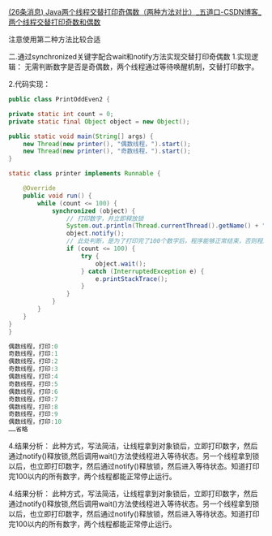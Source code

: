 [(26条消息) Java两个线程交替打印奇偶数（两种方法对比）_五道口-CSDN博客_两个线程交替打印奇数和偶数](https://blog.csdn.net/x541211190/article/details/109402864)



注意使用第二种方法比较合适

二.通过synchronized关键字配合wait和notify方法实现交替打印奇偶数
1.实现逻辑：
无需判断数字是否是奇偶数，两个线程通过等待唤醒机制，交替打印数字。

2.代码实现：

```java
public class PrintOddEven2 {

private static int count = 0;
private static final Object object = new Object();

public static void main(String[] args) {
	new Thread(new printer(), "偶数线程，").start();
	new Thread(new printer(), "奇数线程，").start();
}

static class printer implements Runnable {

	@Override
	public void run() {
		while (count <= 100) {
			synchronized (object) {
				// 打印数字，并立即释放锁
				System.out.println(Thread.currentThread().getName() + "打印:" + count++);
				object.notify();
				// 此处判断，是为了打印完了100个数字后，程序能够正常结束，否则程序将一直等待下去，耗费系统资源。
				if (count <= 100) {
					try {
						object.wait();
					} catch (InterruptedException e) {
						e.printStackTrace();
					}
				}
			}
		}
	}
}
}
```

```java
偶数线程，打印:0
奇数线程，打印:1
偶数线程，打印:2
奇数线程，打印:3
偶数线程，打印:4
奇数线程，打印:5
偶数线程，打印:6
奇数线程，打印:7
偶数线程，打印:8
奇数线程，打印:9
偶数线程，打印:10
……省略

```

4.结果分析：
此种方式，写法简洁，让线程拿到对象锁后，立即打印数字，然后通过notify()释放锁,然后调用wait()方法使线程进入等待状态。另一个线程拿到锁以后，也立即打印数字，然后通过notify()释放锁，然后进入等待状态。知道打印完100以内的所有数字，两个线程都能正常停止运行。

4.结果分析：
此种方式，写法简洁，让线程拿到对象锁后，立即打印数字，然后通过notify()释放锁,然后调用wait()方法使线程进入等待状态。另一个线程拿到锁以后，也立即打印数字，然后通过notify()释放锁，然后进入等待状态。知道打印完100以内的所有数字，两个线程都能正常停止运行。